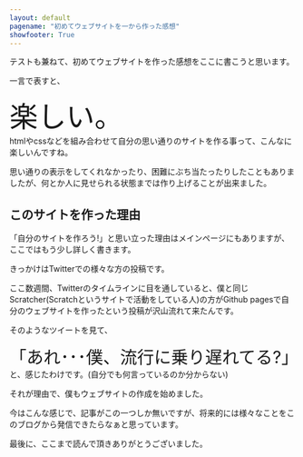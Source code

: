 ```yaml
---
layout: default
pagename: "初めてウェブサイトを一から作った感想"
showfooter: True
---
```

テストも兼ねて、初めてウェブサイトを作った感想をここに書こうと思います。

一言で表すと、

<div style="font-size:50px;">楽しい。</div>
htmlやcssなどを組み合わせて自分の思い通りのサイトを作る事って、こんなに楽しいんですね。

思い通りの表示をしてくれなかったり、困難にぶち当たったりしたこともありましたが、何とか人に見せられる状態までは作り上げることが出来ました。

## このサイトを作った理由
「自分のサイトを作ろう!」と思い立った理由はメインページにもありますが、ここではもう少し詳しく書きます。

きっかけはTwitterでの様々な方の投稿です。

ここ数週間、Twitterのタイムラインに目を通していると、僕と同じScratcher(Scratchというサイトで活動をしている人)の方がGithub pagesで自分のウェブサイトを作ったという投稿が沢山流れて来たんです。

そのようなツイートを見て、
<div style="font-size:30px;">「あれ･･･僕、流行に乗り遅れてる?」</div>
と、感じたわけです。(自分でも何言っているのか分からない)

それが理由で、僕もウェブサイトの作成を始めました。


今はこんな感じで、記事がこの一つしか無いですが、将来的には様々なことをこのブログから発信できたらなぁと思っています。

最後に、ここまで読んで頂きありがとうございました。